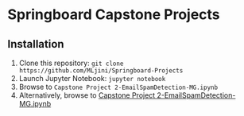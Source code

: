 # Springboard Capstone Projects

## Installation
1. Clone this repository: `git clone https://github.com/MLjini/Springboard-Projects`
2. Launch Jupyter Notebook: `jupyter notebook`
3. Browse to `Capstone Project 2-EmailSpamDetection-MG.ipynb`
4. Alternatively, browse to [Capstone Project 2-EmailSpamDetection-MG.ipynb](https://github.com/MLJini/Springboard-Projects/blob/master/Capstone%20Project%202-EmailSpamDetection-MG.ipynb)


